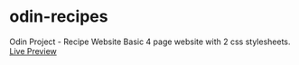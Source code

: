 # odin-recipes
Odin Project - Recipe Website
Basic 4 page website with 2 css stylesheets.
[Live Preview](https://htmlpreview.github.io/?https://github.com/nloc1929/odin-recipes/blob/main/index.html")
